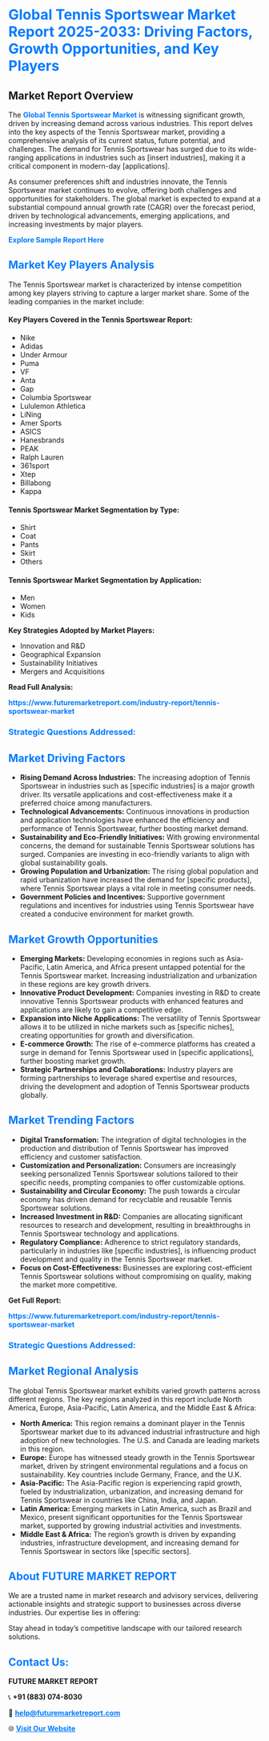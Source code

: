 <h1 style="color: #007BFF;">Global Tennis Sportswear Market Report 2025-2033: Driving Factors, Growth Opportunities, and Key Players</h1>

<section id="overview">
<h2>Market Report Overview</h2>
<p>The <a href="https://www.futuremarketreport.com/industry-report/tennis-sportswear-market" style="color: #007BFF; text-decoration: none;"><strong>Global Tennis Sportswear Market</strong></a> is witnessing significant growth, driven by increasing demand across various industries. This report delves into the key aspects of the Tennis Sportswear market, providing a comprehensive analysis of its current status, future potential, and challenges. The demand for Tennis Sportswear has surged due to its wide-ranging applications in industries such as [insert industries], making it a critical component in modern-day [applications].</p>
<p>As consumer preferences shift and industries innovate, the Tennis Sportswear market continues to evolve, offering both challenges and opportunities for stakeholders. The global market is expected to expand at a substantial compound annual growth rate (CAGR) over the forecast period, driven by technological advancements, emerging applications, and increasing investments by major players.</p>
</section>

<section id="overview">
<p><a href="https://www.futuremarketreport.com/request-sample/reportId=55665" style="color: #007BFF; text-decoration: none;"><strong>Explore Sample Report Here</strong></a></p>
</section>

<section id="key-players">
<h2 style="color: #007BFF;">Market Key Players Analysis</h2>
<p>The Tennis Sportswear market is characterized by intense competition among key players striving to capture a larger market share. Some of the leading companies in the market include:</p>
<h4>Key Players Covered in the Tennis Sportswear Report:</h4>
<ul><li>Nike</li><li>Adidas</li><li>Under Armour</li><li>Puma</li><li>VF</li><li>Anta</li><li>Gap</li><li>Columbia Sportswear</li><li>Lululemon Athletica</li><li>LiNing</li><li>Amer Sports</li><li>ASICS</li><li>Hanesbrands</li><li>PEAK</li><li>Ralph Lauren</li><li>361sport</li><li>Xtep</li><li>Billabong</li><li>Kappa</li></ul>
<h4>Tennis Sportswear Market Segmentation by Type:</h4>
<ul><li>Shirt</li><li>Coat</li><li>Pants</li><li>Skirt</li><li>Others</li></ul>

<h4>Tennis Sportswear Market Segmentation by Application:</h4>
<ul><li>Men</li><li>Women</li><li>Kids</li></ul>
<p><strong>Key Strategies Adopted by Market Players:</strong></p>
<ul>
<li>Innovation and R&D</li>
<li>Geographical Expansion</li>
<li>Sustainability Initiatives</li>
<li>Mergers and Acquisitions</li>
</ul>
</section>

<section>
<p><strong>Read Full Analysis: </strong></p><a href="https://www.futuremarketreport.com/industry-report/tennis-sportswear-market" style="color: #007BFF; text-decoration: none;"><strong>https://www.futuremarketreport.com/industry-report/tennis-sportswear-market</strong></a>
<h3 style="color: #007BFF;">Strategic Questions Addressed:</h3>
</section>

<section id="driving-factors">
<h2 style="color: #007BFF;">Market Driving Factors</h2>
<ul>
<li><strong>Rising Demand Across Industries:</strong> The increasing adoption of Tennis Sportswear in industries such as [specific industries] is a major growth driver. Its versatile applications and cost-effectiveness make it a preferred choice among manufacturers.</li>
<li><strong>Technological Advancements:</strong> Continuous innovations in production and application technologies have enhanced the efficiency and performance of Tennis Sportswear, further boosting market demand.</li>
<li><strong>Sustainability and Eco-Friendly Initiatives:</strong> With growing environmental concerns, the demand for sustainable Tennis Sportswear solutions has surged. Companies are investing in eco-friendly variants to align with global sustainability goals.</li>
<li><strong>Growing Population and Urbanization:</strong> The rising global population and rapid urbanization have increased the demand for [specific products], where Tennis Sportswear plays a vital role in meeting consumer needs.</li>
<li><strong>Government Policies and Incentives:</strong> Supportive government regulations and incentives for industries using Tennis Sportswear have created a conducive environment for market growth.</li>
</ul>
</section>

<section id="growth-opportunities">
<h2 style="color: #007BFF;">Market Growth Opportunities</h2>
<ul>
<li><strong>Emerging Markets:</strong> Developing economies in regions such as Asia-Pacific, Latin America, and Africa present untapped potential for the Tennis Sportswear market. Increasing industrialization and urbanization in these regions are key growth drivers.</li>
<li><strong>Innovative Product Development:</strong> Companies investing in R&D to create innovative Tennis Sportswear products with enhanced features and applications are likely to gain a competitive edge.</li>
<li><strong>Expansion into Niche Applications:</strong> The versatility of Tennis Sportswear allows it to be utilized in niche markets such as [specific niches], creating opportunities for growth and diversification.</li>
<li><strong>E-commerce Growth:</strong> The rise of e-commerce platforms has created a surge in demand for Tennis Sportswear used in [specific applications], further boosting market growth.</li>
<li><strong>Strategic Partnerships and Collaborations:</strong> Industry players are forming partnerships to leverage shared expertise and resources, driving the development and adoption of Tennis Sportswear products globally.</li>
</ul>
</section>

<section id="trending-factors">
<h2 style="color: #007BFF;">Market Trending Factors</h2>
<ul>
<li><strong>Digital Transformation:</strong> The integration of digital technologies in the production and distribution of Tennis Sportswear has improved efficiency and customer satisfaction.</li>
<li><strong>Customization and Personalization:</strong> Consumers are increasingly seeking personalized Tennis Sportswear solutions tailored to their specific needs, prompting companies to offer customizable options.</li>
<li><strong>Sustainability and Circular Economy:</strong> The push towards a circular economy has driven demand for recyclable and reusable Tennis Sportswear solutions.</li>
<li><strong>Increased Investment in R&D:</strong> Companies are allocating significant resources to research and development, resulting in breakthroughs in Tennis Sportswear technology and applications.</li>
<li><strong>Regulatory Compliance:</strong> Adherence to strict regulatory standards, particularly in industries like [specific industries], is influencing product development and quality in the Tennis Sportswear market.</li>
<li><strong>Focus on Cost-Effectiveness:</strong> Businesses are exploring cost-efficient Tennis Sportswear solutions without compromising on quality, making the market more competitive.</li>
</ul>
</section>

<section>
<p><strong>Get Full Report: </strong></p><a href="https://www.futuremarketreport.com/industry-report/tennis-sportswear-market" style="color: #007BFF; text-decoration: none;"><strong>https://www.futuremarketreport.com/industry-report/tennis-sportswear-market</strong></a>
<h3 style="color: #007BFF;">Strategic Questions Addressed:</h3>
</section>


<section id="regional-analysis">
<h2 style="color: #007BFF;">Market Regional Analysis</h2>
<p>The global Tennis Sportswear market exhibits varied growth patterns across different regions. The key regions analyzed in this report include North America, Europe, Asia-Pacific, Latin America, and the Middle East & Africa:</p>
<ul>
<li><strong>North America:</strong> This region remains a dominant player in the Tennis Sportswear market due to its advanced industrial infrastructure and high adoption of new technologies. The U.S. and Canada are leading markets in this region.</li>
<li><strong>Europe:</strong> Europe has witnessed steady growth in the Tennis Sportswear market, driven by stringent environmental regulations and a focus on sustainability. Key countries include Germany, France, and the U.K.</li>
<li><strong>Asia-Pacific:</strong> The Asia-Pacific region is experiencing rapid growth, fueled by industrialization, urbanization, and increasing demand for Tennis Sportswear in countries like China, India, and Japan.</li>
<li><strong>Latin America:</strong> Emerging markets in Latin America, such as Brazil and Mexico, present significant opportunities for the Tennis Sportswear market, supported by growing industrial activities and investments.</li>
<li><strong>Middle East & Africa:</strong> The region’s growth is driven by expanding industries, infrastructure development, and increasing demand for Tennis Sportswear in sectors like [specific sectors].</li>
</ul>
</section>

<footer>
<h2 style="color: #007BFF;">About FUTURE MARKET REPORT</h2>
<p>We are a trusted name in market research and advisory services, delivering actionable insights and strategic support to businesses across diverse industries. Our expertise lies in offering:</p>

<p>Stay ahead in today’s competitive landscape with our tailored research solutions.</p>

<h2 style="color: #007BFF;">Contact Us:</h2>
<p><strong>FUTURE MARKET REPORT</strong></p>
<p>📞 <strong>+91 (883) 074-8030</strong></p>
<p>📧 <strong><a href="mailto:help@futuremarketreport.com" style="color: #007BFF;">help@futuremarketreport.com</a></strong></p>
<p>🌐 <strong><a href="https://www.futuremarketreport.com/" style="color: #007BFF;">Visit Our Website</a></strong></p>
</footer>